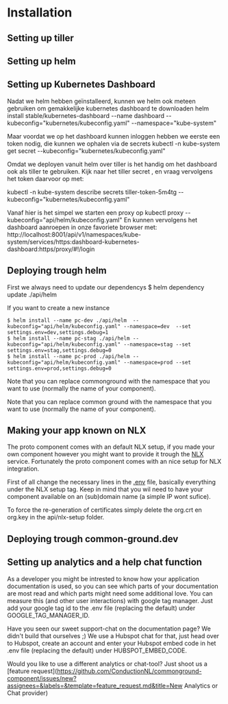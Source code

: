 # Installation



## Setting up tiller

## Setting up helm

## Setting up Kubernetes Dashboard
Nadat we helm hebben geïnstalleerd, kunnen we helm ook meteen gebruiken om gemakkelijke kubernetes dashboard te downloaden
helm install stable/kubernetes-dashboard --name dashboard --kubeconfig="kubernetes/kubeconfig.yaml" --namespace="kube-system"

Maar voordat we op het dashboard kunnen inloggen hebben we eerste een token nodig, die kunnen we ophalen via de secrets 
kubectl -n kube-system get secret  --kubeconfig="kubernetes/kubeconfig.yaml"

Omdat we deployen vanuit helm over tiller is het handig om het dashboard ook als tiller te gebruiken. Kijk naar het tiller secret <tiller-token-XXXXX>, en vraag vervolgens het token daarvoor op met:

kubectl -n kube-system describe secrets tiller-token-5m4tg  --kubeconfig="kubernetes/kubeconfig.yaml"

Vanaf hier is het simpel we starten een proxy op
kubectl proxy --kubeconfig="api/helm/kubeconfig.yaml"
En kunnen vervolgens het dashboard aanroepen in onze favoriete browser met:
http://localhost:8001/api/v1/namespaces/kube-system/services/https:dashboard-kubernetes-dashboard:https/proxy/#!/login

## Deploying trough helm
First we always need to update our dependencys
$ helm dependency update ./api/helm

If you want to create a new instance
```CLI
$ helm install --name pc-dev ./api/helm  --kubeconfig="api/helm/kubeconfig.yaml" --namespace=dev  --set settings.env=dev,settings.debug=1
$ helm install --name pc-stag ./api/helm --kubeconfig="api/helm/kubeconfig.yaml" --namespace=stag --set settings.env=stag,settings.debug=0
$ helm install --name pc-prod ./api/helm --kubeconfig="api/helm/kubeconfig.yaml" --namespace=prod --set settings.env=prod,settings.debug=0
```

Note that you can replace commonground with the namespace that you want to use (normally the name of your component).


Note that you can replace common ground with the namespace that you want to use (normally the name of your component).


## Making your app known on NLX
The proto component comes with an default NLX setup, if you made your own component however you might want to provide it trough the [NLX](https://www.nlx.io/) service. Fortunately the proto component comes with an nice setup for NLX integration.

First of all change the necessary lines in the [.env](.env) file, basically everything under the NLX setup tag. Keep in mind that you wil need to have your component available on an (sub)domain name (a simple IP wont sufice).

To force the re-generation of certificates simply delete the org.crt en org.key in the api/nlx-setup folder.


## Deploying trough common-ground.dev


## Setting up analytics and a help chat function
As a developer you might be intrested to know how your application documentation is used, so you can see which parts of your documentation are most read and which parts might need some additional love. You can measure this (and other user interactions) with google tag manager. Just add your google tag id to the .env file (replacing the default) under GOOGLE_TAG_MANAGER_ID. 

Have you seen our sweet support-chat on the documentation page? We didn't build that ourselves ;) We use a Hubspot chat for that, just head over to Hubspot, create an account and enter your Hubspot embed code in het .env file (replacing the default) under HUBSPOT_EMBED_CODE.

Would you like to use a different analytics or chat-tool? Just shoot us a [feature request](https://github.com/ConductionNL/commonground-component/issues/new?assignees=&labels=&template=feature_request.md&title=New Analytics or Chat provider)  
